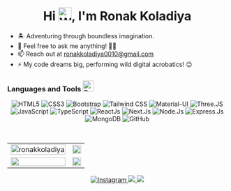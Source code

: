 <!--
**ronakkoladiya0010/ronakkoladiya0010** is a ✨ _special_ ✨ repository because its `README.md` (this file) appears on your GitHub profile.

Here are some ideas to get you started:

- 🔭 I’m currently working on ...
- 🌱 I’m currently learning Express, NodeJs, Express, MongoDB
- 👯 I’m looking to collaborate on ...
- 🤔 I’m looking for help with ...
- 💬 Ask me about ...
- 📫 How to reach me: ...
- 😄 Pronouns: ...
- ⚡ Fun fact: ...
-->

<h1 align="center">Hi <img src="https://raw.githubusercontent.com/Tarikul-Islam-Anik/Animated-Fluent-Emojis/master/Emojis/Hand%20gestures/Waving%20Hand%20Medium-Light%20Skin%20Tone.png" alt="Waving Hand Medium-Light Skin Tone" width="30" height="30" />, I'm Ronak Koladiya</h1>

<!-- <img src="https://user-images.githubusercontent.com/73097560/115834477-dbab4500-a447-11eb-908a-139a6edaec5c.gif"> -->

<ul>
  <li>🏝️ Adventuring through boundless imagination.</li>
  <li>💬 Feel free to ask me anything! 👨‍💻</li>
  <li>📫 Reach out at <a href="mailto:ronakkoladiya0010@gmail.com">ronakkoladiya0010@gmail.com</a></li>
  <li>⚡ My code dreams big, performing wild digital acrobatics! 😉</li>
</ul>

<h3 align="left">Languages and Tools <img src="https://raw.githubusercontent.com/Tarikul-Islam-Anik/Animated-Fluent-Emojis/master/Emojis/Activities/Party%20Popper.png" alt="Party Popper" width="25" height="25" /></h3>

<p align="center"> 
  <img alt="HTML5" src="https://img.shields.io/badge/html5-%23E34F26.svg?&style=for-the-badge&logo=html5&logoColor=white"/>
  <img alt="CSS3" src="https://img.shields.io/badge/css3-%231572B6.svg?&style=for-the-badge&logo=css3&logoColor=white"/>
  <img alt="Bootstrap" src="https://img.shields.io/badge/bootstrap-%23563D7C.svg?&style=for-the-badge&logo=bootstrap&logoColor=white"/>
  <img alt="Tailwind CSS" src="https://img.shields.io/badge/tailwindcss-%2338B2AC.svg?&style=for-the-badge&logo=tailwind-css&logoColor=white"/>
  <img alt="Material-UI" src="https://img.shields.io/badge/material--ui-%230081CB.svg?&style=for-the-badge&logo=mui&logoColor=white"/>
  <img alt="Three.JS" src="https://img.shields.io/badge/three.js-white?&style=for-the-badge&logo=three.js&logoColor=black"/>
  <img alt="JavaScript" src="https://img.shields.io/badge/javascript-%23323330.svg?&style=for-the-badge&logo=javascript&logoColor=%23F7DF1E"/>
  <img alt="TypeScript" src="https://img.shields.io/badge/typescript-%23007ACC.svg?style=for-the-badge&logo=typescript&logoColor=white"/>
  <img alt="ReactJs" src="https://img.shields.io/badge/react.js-%2320232a.svg?&style=for-the-badge&logo=react&logoColor=%2361DAFB"/>
  <img alt="Next.Js" src="https://img.shields.io/badge/next.js-%23000000.svg?&style=for-the-badge&logo=next.js&logoColor=white"/>
  <img alt="Node.Js" src="https://img.shields.io/badge/node.js-2c682c.svg?&style=for-the-badge&logo=node.js&logoColor=white"/>
  <img alt="Express.Js" src="https://img.shields.io/badge/express.js-%23000000.svg?&style=for-the-badge&logo=express&logoColor=white"/>
  <img alt="MongoDB" src="https://img.shields.io/badge/mongodb-001e2b.svg?&style=for-the-badge&logo=mongodb&logoColor=00ed64"/>
  <img alt="GitHub" src="https://img.shields.io/badge/github-%23121011.svg?&style=for-the-badge&logo=github&logoColor=white"/>
</p>

<br/>

<table>
  <tr>
    <td>
      <a href="https://www.github.com/ronakkoladiya">
        <img src="https://github-readme-stats.vercel.app/api?username=ronakkoladiya&show_icons=true&theme=github_dark_dimmed&count_private=true&hide_border=true" alt="ronakkoladiya" style="width: 100%;"/>
      </a>
    </td>
    <td> 
      <a href="https://www.github.com/ronakkoladiya">
       <img src ="http://github-readme-streak-stats.herokuapp.com?user=ronakkoladiya&hide_border=true&theme=github_dark_dimmed" style="width: 100%;"/>
      </a>
    </td>
  </tr>
  <tr>
    <td>
      <a href="https://www.github.com/ronakkoladiya">
       <img src ="https://github-readme-stats.vercel.app/api/top-langs/?username=ronakkoladiya&langs_count=8&layout=compact&theme=github_dark_dimmed&hide_border=true" style="width: 100%;"/>
      </a>
    </td>
     <td>
       <a href="https://ronakkoladiya.vercel.app">
       <img src ="https://github-readme-stats.vercel.app/api/pin/?username=ronakkoladiya&repo=portfolio&theme=github_dark_dimmed&show_icons=true&hide_border=true" style="width: 100%;"/>
      </a>
    </td>
  </tr>
</table>

<p align="center"> 
  <a href="https://www.instagram.com/ronaketc" target="_blank">
    <img alt="Instagram" src="https://img.shields.io/badge/ronaketc-%23E4405F.svg?&style=for-the-badge&logo=Instagram&logoColor=white"/>
  </a>
    
  <a href="https://in.linkedin.com/in/ronak-koladiya-a4839524b" target="_blank">
    <img src="https://img.shields.io/badge/linkedin-%230077B5.svg?&style=for-the-badge&logo=linkedin&logoColor=white">
  </a>

  <a href="https://ronakkoladiya.vercel.app">
    <img src="https://img.shields.io/badge/WEBSITE-black?&style=for-the-badge&logo=googleearth&logoColor=white">
  </a>

</p>
